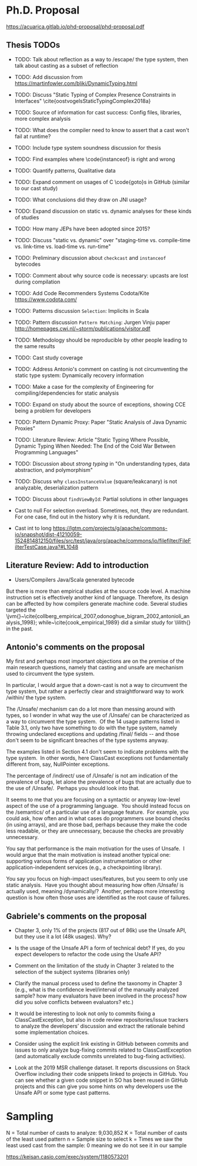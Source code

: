 
# Ph.D. Proposal

<https://acuarica.gitlab.io/phd-proposal/phd-proposal.pdf>

## Thesis TODOs

* TODO: Talk about reflection as a way to /escape/ the type system, then talk about casting as a subset of reflection
* TODO: Add discussion from <https://martinfowler.com/bliki/DynamicTyping.html>
* TODO: Discuss "Static Typing of Complex Presence Constraints in Interfaces" \cite{oostvogelsStaticTypingComplex2018a}
* TODO: Source of information for cast success: Config files, libraries, more complex analysis
* TODO: What does the compiler need to know to assert that a cast won't fail at runtime?
* TODO: Include type system soundness discussion for thesis
* TODO: Find examples where \code{instanceof} is right and wrong
* TODO: Quantify patterns, Qualitative data
* TODO: Expand comment on usages of C \code{goto}s in GitHub (similar to our cast study)
* TODO: What conclusions did they draw on JNI usage?
* TODO: Expand discussion on static vs. dynamic analyses for these kinds of studies
* TODO: How many JEPs have been adopted since 2015?
* TODO: Discuss "static vs. dynamic" over "staging-time vs. compile-time vs. link-time vs. load-time vs. run-time"
* TODO: Preliminary discussion about `checkcast` and `instanceof` bytecodes
* TODO: Comment about why source code is necessary: upcasts are lost during compilation
* TODO: Add Code Recommenders Systems Codota/Kite https://www.codota.com/
* TODO: Patterns discussion `Selection`: Implicits in Scala
* TODO: Pattern discussion `Pattern Matching`: Jurgen Vinju paper <http://homepages.cwi.nl/~storm/publications/visitor.pdf>
* TODO: Methodology should be reproducible by other people leading to the same results
* TODO: Cast study coverage
* TODO: Address Antonio's comment on casting is not circumventing the static type system: Dynamically recovery information
* TODO: Make a case for the complexity of Engineering for compiling/dependencies for static analysis
* TODO: Expand on study about the source of exceptions, showing CCE being a problem for developers
* TODO: Pattern Dynamic Proxy: Paper "Static Analysis of Java Dynamic Proxies"
* TODO: Literature Review: Article "Static Typing Where Possible, Dynamic Typing When Needed: The End of the Cold War Between Programming Languages"
* TODO: Discussion about *strong typing* in "On understanding types, data abstraction, and polymorphism"
* TODO: Discuss why `classInstanceValue` (square/leakcanary) is not analyzable, deserialization pattern
* TODO: Discuss about `findViewById`: Partial solutions in other languages

* Cast to null
For selection overload. Sometimes, not, they are redundant. For one case, find out in the history why it is redundant.
* Cast int to long
https://lgtm.com/projects/g/apache/commons-io/snapshot/dist-41210059-1524814812150/files/src/test/java/org/apache/commons/io/filefilter/FileFilterTestCase.java?#L1048

## Literature Review: Add to introduction

* Users/Compilers Java/Scala generated bytecode

But there is more than empirical studies at the source code level.
A machine instruction set is effectively another kind of language.
Therefore, its design can be affected by how compilers generate machine code.
Several studies targeted the \jvm{}~\cite{collberg_empirical_2007,odonoghue_bigram_2002,antonioli_analysis_1998}; while~\cite{cook_empirical_1989} did a similar study for \lilith{} in the past.

## Antonio's comments on the proposal

My first and perhaps most important objections are on the premise of
the main research questions, namely that casting and unsafe are
mechanism used to circumvent the type system.

In particular, I would argue that a down-cast is not a way to
circumvent the type system, but rather a perfectly clear and
straightforward way to work /within/ the type system.

The /Unsafe/ mechanism can do a lot more than messing around with
types, so I wonder in what way the use of /Unsafe/ can be
characterized as a way to circumvent the type system.  Of the 14 usage
patterns listed in Table 3.1, only two have something to do with the
type system, namely throwing undeclared exceptions and updating
/final/ fields -- and those don't seem to be significant breaches of
the type systems anyway.

The examples listed in Section 4.1 don't seem to indicate problems
with the type system.  In other words, here ClassCast exceptions
not fundamentally different from, say, NullPointer exceptions.

The percentage of /indirect/ use of /Unsafe/ is not am indication of
the prevalence of bugs, let alone the prevalence of bugs that are
actually due to the use of /Unsafe/.  Perhaps you should look into
that.

It seems to me that you are focusing on a syntactic or anyway
low-level aspect of the use of a programming language.  You should
instead focus on the /semantics/ of a particular use of a language
feature.  For example, you could ask, how often and in what cases do
programmers use bound checks (in using arrays), and are those bad,
perhaps because they make the code less readable, or they are
unnecessary, because the checks are provably unnecessary.

You say that performance is the main motivation for the uses of
Unsafe.  I would argue that the main motivation is instead another
typical one: supporting various forms of application instrumentation
or other application-independent services (e.g., a checkpointing
library).

You say you focus on high-impact uses/features, but you seem to only
use static analysis.  Have you thought about measuring how often
/Unsafe/ is actually used, meaning /dynamically/?  Another, perhaps
more interesting question is how often those uses are identified as
the root cause of failures.

## Gabriele's comments on the proposal

* Chapter 3, only 1% of the projects (817 out of 86k) use the Unsafe API, but they use it a lot (48k usages). Why?

* Is the usage of the Unsafe API a form of technical debt? If yes, do you expect developers to refactor the code using the Usafe API?

* Comment on the limitation of the study in Chapter 3 related to the selection of the subject systems (libraries only)

* Clarify the manual process used to define the taxonomy in Chapter 3 (e.g., what is the confidence level/interval of the manually analyzed sample? how many evaluators have been involved in the process? how did you solve conflicts between evaluators? etc.)

* It would be interesting to look not only to commits fixing a ClassCastException, but also in code review repositories/issue trackers to analyze the developers’ discussion and extract the rationale behind some implementation choices.

* Consider using the explicit link existing in GitHub between commits and issues to only analyze bug-fixing commits related to ClassCastException (and automatically exclude commits unrelated to bug-fixing activities).

* Look at the 2019 MSR challenge dataset. It reports discussions on Stack Overflow including their code snippets linked to projects in GitHub. You can see whether a given code snippet in SO has been reused in GitHub projects and this can give you some hints on why developers use the Unsafe API or some type cast patterns.

# Sampling

N = Total number of casts to analyze: 9,030,852
K = Total number of casts of the least used pattern
n = Sample size to select
k = Times we saw the least used cast from the sample: 0 meaning we do not see it in our sample

https://keisan.casio.com/exec/system/1180573201
